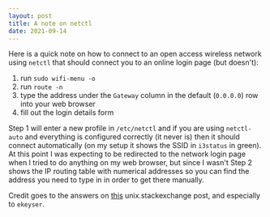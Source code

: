 ```yaml
---
layout: post
title: A note on netctl
date: 2021-09-14
---
```


Here is a quick note on how to connect to an open access wireless network using
`netctl` that should connect you to an online login page (but doesn't):
1. run `sudo wifi-menu -o`
2. run `route -n`
3. type the address under the `Gateway` column in the default (`0.0.0.0`) row
   into your web browser
4. fill out the login details form

Step 1 will enter a new profile in `/etc/netctl` and if you are using
`netctl-auto` and everything is configured correctly (it never is) then it
should connect automatically (on my setup it shows the SSID in `i3status` in
green). At this point I was expecting to be redirected to the network login page when I
tried to do anything on my web browser, but since I wasn't Step 2 shows the IP
routing table with numerical addresses so you can find the address you need to
type in in order to get there manually.

Credit goes to the answers on
[this](https://unix.stackexchange.com/questions/89630/how-to-sign-into-an-open-wireless-network)
unix.stackexchange post, and especially to `ekeyser`.
